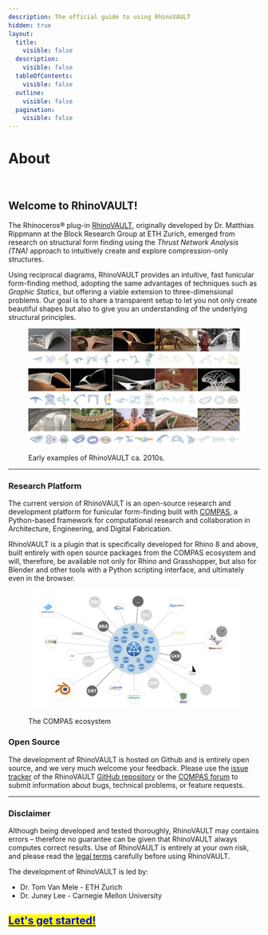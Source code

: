 ```yaml
---
description: The official guide to using RhinoVAULT
hidden: true
layout:
  title:
    visible: false
  description:
    visible: false
  tableOfContents:
    visible: false
  outline:
    visible: false
  pagination:
    visible: false
---
```


# About

<figure><img src=".gitbook/assets/RV_splash.jpg" alt=""><figcaption></figcaption></figure>

## Welcome to RhinoVAULT!

The Rhinoceros® plug-in [RhinoVAULT](https://www.food4rhino.com/en/app/rhinovault), originally developed by Dr. Matthias Rippmann at the Block Research Group at ETH Zurich, emerged from research on structural form finding using the _Thrust Network Analysis (TNA)_ approach to intuitively create and explore compression-only structures.

Using reciprocal diagrams, RhinoVAULT provides an intuitive, fast funicular form-finding method, adopting the same advantages of techniques such as _Graphic Statics_, but offering a viable extension to three-dimensional problems. Our goal is to share a transparent setup to let you not only create beautiful shapes but also to give you an understanding of the underlying structural principles.

<figure><img src=".gitbook/assets/RV_early-application-examples.jpg" alt=""><figcaption><p>Early examples of RhinoVAULT ca. 2010s.</p></figcaption></figure>

***

### Research Platform <a href="#research-platform" id="research-platform"></a>

‌The current version of RhinoVAULT is an open-source research and development platform for funicular form-finding built with [COMPAS](https://compas-dev.github.io/), a Python-based framework for computational research and collaboration in Architecture, Engineering, and Digital Fabrication.

RhinoVAULT is a plugin that is specifically developed for Rhino 8 and above, built entirely with open source packages from the COMPAS ecosystem and will, therefore, be available not only for Rhino and Grasshopper, but also for Blender and other tools with a Python scripting interface, and ultimately even in the browser.

<figure><img src=".gitbook/assets/compas_cluster-diagram.png" alt=""><figcaption><p>The COMPAS ecosystem</p></figcaption></figure>

### Open Source

The development of RhinoVAULT is hosted on Github and is entirely open source, and we very much welcome your feedback. Please use the [issue tracker](https://github.com/BlockResearchGroup/compas-RV/issues) of the RhinoVAULT [GitHub repository](https://github.com/BlockResearchGroup/compas-RV) or the [COMPAS forum](https://forum.compas-framework.org/) to submit information about bugs, technical problems, or feature requests.

***

### Disclaimer

Although being developed and tested thoroughly, RhinoVAULT may contains errors – therefore no guarantee can be given that RhinoVAULT always computes correct results. Use of RhinoVAULT is entirely at your own risk, and please read the [legal terms](additional/legal.md) carefully before using RhinoVAULT.



The development of RhinoVAULT is led by:

* Dr. Tom Van Mele - ETH Zurich
* Dr. Juney Lee - Carnegie Mellon University



## [<mark style="color:blue;">Let's get started!</mark>](introduction/getting-started.md)&#x20;
